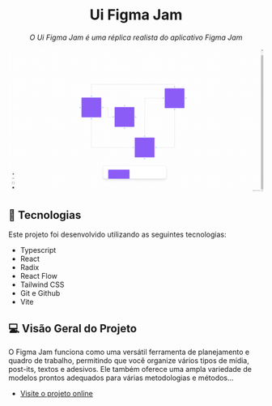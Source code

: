 
<h1 align="center">Ui Figma Jam</h1>

<p align="center"><em>O Ui Figma Jam é uma réplica realista do aplicativo Figma Jam <br/></em></p>

<p align="center">
  <img alt="Aplicativo Figma" src="figma.png" width="100%" height="70%">
</p>

## 🚀 Tecnologias

Este projeto foi desenvolvido utilizando as seguintes tecnologias:

- Typescript
- React
- Radix
- React Flow
- Tailwind CSS
- Git e Github
- Vite

## 💻 Visão Geral do Projeto

O Figma Jam funciona como uma versátil ferramenta de planejamento e quadro de trabalho, permitindo que você organize vários tipos de mídia, post-its, textos e adesivos. Ele também oferece uma ampla variedade de modelos prontos adequados para várias metodologias e métodos...

- [Visite o projeto online](https://figma-ui-ten.vercel.app/)

